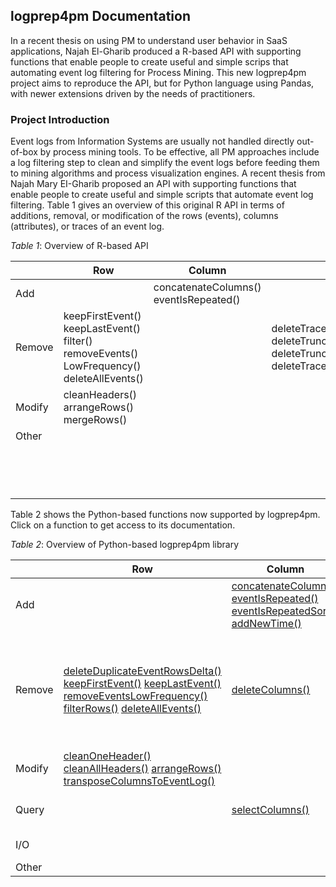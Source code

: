 ## logprep4pm Documentation
In a recent thesis on using PM to understand user behavior in SaaS applications, Najah El-Gharib produced a R-based API with supporting functions that enable people to create useful and simple scrips that automating event log filtering for Process Mining. This new logprep4pm project aims to reproduce the API, but for Python language using Pandas, with newer extensions driven by the needs of practitioners.

### Project Introduction
Event logs from Information Systems are usually not handled directly out-of-box by process mining tools. To be effective, all PM approaches include a log filtering step to clean and simplify the event logs before feeding them to mining algorithms and process visualization engines. A recent thesis from Najah Mary EI-Gharib proposed an API with supporting functions that enable people to create useful and simple scripts that automate event log filtering. Table 1 gives an overview of this original R API in terms of additions, removal, or modification of the rows (events), columns (attributes), or traces of an event log.

*Table 1*: Overview of R-based API

|        	| Row                                                                                       	| Column                                 	| Trace                                                                                                          	| Other                	|
|--------	|-------------------------------------------------------------------------------------------	|----------------------------------------	|----------------------------------------------------------------------------------------------------------------	|----------------------	|
| Add    	|                                                                                           	| concatenateColumns() eventIsRepeated() 	|                                                                                                                	|                      	|
| Remove 	| keepFirstEvent() keepLastEvent() filter() removeEvents() LowFrequency() deleteAllEvents() 	|                                        	| deleteTraceLegthLessThan() deleteTruncattedTracesStart() deleteTruncatedTracesEnd() deleteTracesWithTimeLess() 	|                      	|
| Modify 	| cleanHeaders() arrangeRows() mergeRows()                                                  	|                                        	|                                                                                                                	|                      	|
| Other  	|                                                                                           	|                                        	|                                                                                                                	|                      	|
|        	|                                                                                           	|                                        	|                                                                                                                	| readCSV() readExcel() readPanda() transposeColumnsToEventLog() writeCSV() 	|


Table 2 shows the Python-based functions now supported by logprep4pm. Click on a function to get access to its documentation.

*Table 2*: Overview of Python-based logprep4pm library

|        	| Row                                                                                                                                                                                                                                          	| Column                                                                                                                                                                                                         	| Trace                                                                                                                                                                                                                                                                                                                                                                                                                                                                                                                                                                                                                                                                              	| Other                                                                                                          	|
|--------	|----------------------------------------------------------------------------------------------------------------------------------------------------------------------------------------------------------------------------------------------	|----------------------------------------------------------------------------------------------------------------------------------------------------------------------------------------------------------------	|------------------------------------------------------------------------------------------------------------------------------------------------------------------------------------------------------------------------------------------------------------------------------------------------------------------------------------------------------------------------------------------------------------------------------------------------------------------------------------------------------------------------------------------------------------------------------------------------------------------------------------------------------------------------------------	|----------------------------------------------------------------------------------------------------------------	|
| Add    	|                                                                                                                                                                                                                                              	| [ concatenateColumns() ]( ./APIs/concatenateColumns.md ) [ eventIsRepeated() ]( ./APIs/eventIsRepeated.md ) [ eventIsRepeatedSort() ]( ./APIs/eventIsRepeatedSort.md )[ addNewTime() ]( ./APIs/addNewTime.md ) 	|  	|                                                                                                                	|
| Remove 	| [deleteDuplicateEventRowsDelta()](./APIs/deleteDuplicateEventRowsDelta.md) [keepFirstEvent()](./APIs/keepFirstEvent.md) [keepLastEvent()](./APIs/keepLastEvent.md) [removeEventsLowFrequency()](./APIs/removeEventsLowFrequency.md) [filterRows()](./APIs/filterRows.md) [deleteAllEvents()](./APIs/deleteAllEvents.md) 	| [ deleteColumns() ]( ./APIs/deleteColumns.md )                                                                                                                                                                 	|         [ deleteTraceLengthLessThan() ]( ./APIs/deleteTraceLengthLessThan.md ) [ deleteTruncatedTracesStart() ]( ./APIs/deleteTruncatedTracesStart.md ) [ deleteTruncatedTracesEndSort() ]( ./APIs/deleteTruncatedTracesEndSort.md ) [ deleteTruncatedTracesEnd() ]( ./APIs/deleteTruncatedTracesEnd.md ) [ deleteTruncatedTracesEndSort() ]( ./APIs/deleteTruncatedTracesEndSort.md ) [ deleteTruncatedTracesEnd() ]( ./APIs/deleteTruncatedTracesEnd.md ) [ deleteTruncatedTracesEndSort() ]( ./APIs/deleteTruncatedTracesEndSort.md ) [ deleteTracesWithTimeLess() ]( ./APIs/deleteTracesWithTimeLess.md ) [ deleteTracesWithTimeLessSort() ]( ./APIs/deleteTracesWithTimeLessSort.md )                                                                                                                                                                                                                                                                                                                                                                                                                                                                                                                                                                                                                                                                           	|                                                                                                                	|
| Modify 	| [cleanOneHeader()](./APIs/cleanOneHeader.md) [cleanAllHeaders()](./APIs/cleanAllHeaders.md) [arrangeRows()](./APIs/sortRows.md) [ transposeColumnsToEventLog() ]( ./APIs/transposeColumnsToEventLog.md )                                                                                                             	|                                                                                                                                                                                                                	|    [anonymizeCaseIDs()](./APIs/anonymizeCaseIDs.md)                                                                                                                                                                                                                                                                                                                                                                                                                                                                                                                                                                                                                                                                                	|                                                                                                              [ renameEventNames() ]( ./APIs/renameEventNames.md )  	| 
| Query |                                                                                                                                                                                                                                              	| [ selectColumns() ]( ./APIs/selectColnmns.md )                                                                                                                                                                	|   [ filterTracesWithinDateRange() ]( ./APIs/filterTracesWithinDateRange.md ) [ getTraceDurations() ]( ./APIs/getTraceDurations.md )                                                                                                                                                                                                                                                                                                                	| [ getEventLogEndEvents() ]( ./APIs/getEventLogEndEvents.md ) [ getEventLogStartEvents() ]( ./APIs/getEventLogStartEvents.md ) [ getEventLogStats() ]( ./APIs/getEventLogStats.md) |
| I/O  	|                                                                                                                                                                                                                                              	|                                                                                                                                                                	|                                                                                                                                                                                                                                                                                                                                                                                                                                                                                                                                                                                                                                                                                    	| [ readCSV() ]( ./APIs/readCSV.md ), [ readExcel() ]( ./APIs/readExcel.md) [ readPanda() ]( ./APIs/readPanda.md)  [ writeCSV() ]( ./APIs/writeCSV.md )  |
| Other   	|                                                                                                                                                                                                                                              	|                                                                                                                                                                	|                                                                                                                                                                                                                                                                                                                                                                                                                                                                                                                                                                                                                                                                                    	|   |
